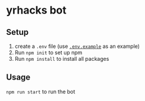 # yrhacks bot
## Setup
1. create a `.env` file (use [`.env.example`](./.env.example) as an example)
2. Run `npm init` to set up npm
3. Run `npm install` to install all packages
## Usage
`npm run start` to run the bot